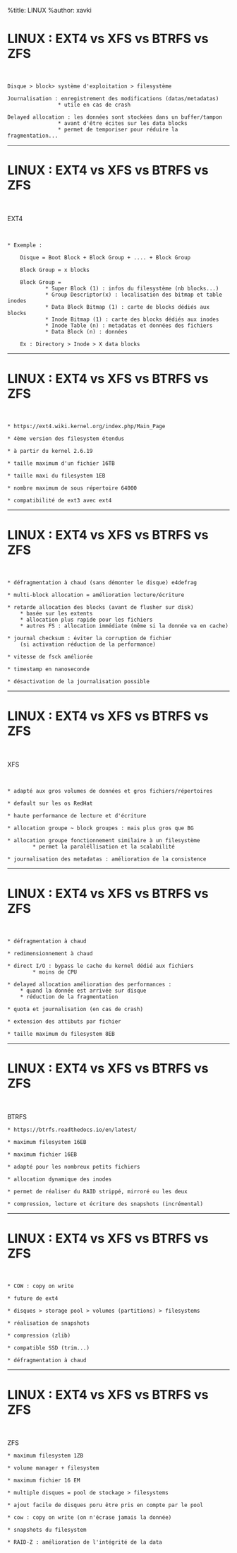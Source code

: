 %title: LINUX
%author: xavki


# LINUX : EXT4 vs XFS vs BTRFS vs ZFS

<br>

	Disque > block> système d'exploitation > filesystème

	Journalisation : enregistrement des modifications (datas/metadatas)
					* utile en cas de crash	

	Delayed allocation : les données sont stockées dans un buffer/tampon
					* avant d'être écites sur les data blocks
					* permet de temporiser pour réduire la fragmentation...

--------------------------------------------------------------

# LINUX : EXT4 vs XFS vs BTRFS vs ZFS

<br>

EXT4

<br>

	* Exemple :

		Disque = Boot Block + Block Group + .... + Block Group

		Block Group = x blocks

		Block Group = 
				* Super Block (1) : infos du filesystème (nb blocks...)
				* Group Descriptor(x) : localisation des bitmap et table inodes
				* Data Block Bitmap (1) : carte de blocks dédiés aux blocks
				* Inode Bitmap (1) : carte des blocks dédiés aux inodes
				* Inode Table (n) : metadatas et données des fichiers
				* Data Block (n) : données

		Ex : Directory > Inode > X data blocks

--------------------------------------------------------------

# LINUX : EXT4 vs XFS vs BTRFS vs ZFS


<br>

	* https://ext4.wiki.kernel.org/index.php/Main_Page

	* 4ème version des filesystem étendus

	* à partir du kernel 2.6.19

	* taille maximum d'un fichier 16TB

	* taille maxi du filesystem 1EB

	* nombre maximum de sous répertoire 64000

	* compatibilité de ext3 avec ext4

--------------------------------------------------------------

# LINUX : EXT4 vs XFS vs BTRFS vs ZFS

<br>

	* défragmentation à chaud (sans démonter le disque) e4defrag

	* multi-block allocation = amélioration lecture/écriture

	* retarde allocation des blocks (avant de flusher sur disk)  
		* basée sur les extents
		* allocation plus rapide pour les fichiers
		* autres FS : allocation immédiate (même si la donnée va en cache)

	* journal checksum : éviter la corruption de fichier
		(si activation réduction de la performance)

	* vitesse de fsck améliorée

	* timestamp en nanoseconde

	* désactivation de la journalisation possible

--------------------------------------------------------------

# LINUX : EXT4 vs XFS vs BTRFS vs ZFS

<br>

XFS

<br>

	* adapté aux gros volumes de données et gros fichiers/répertoires

	* default sur les os RedHat

	* haute performance de lecture et d'écriture

	* allocation groupe ~ block groupes : mais plus gros que BG

	* allocation groupe fonctionnement similaire à un filesystème
			* permet la paraléllisation et la scalabilité

	* journalisation des metadatas : amélioration de la consistence

--------------------------------------------------------------

# LINUX : EXT4 vs XFS vs BTRFS vs ZFS

<br>

	* défragmentation à chaud

	* redimensionnement à chaud

	* direct I/O : bypass le cache du kernel dédié aux fichiers 
			* moins de CPU

	* delayed allocation amélioration des performances : 
		* quand la donnée est arrivée sur disque
		* réduction de la fragmentation

	* quota et journalisation (en cas de crash)

	* extension des attibuts par fichier

	* taille maximum du filesystem 8EB

--------------------------------------------------------------

# LINUX : EXT4 vs XFS vs BTRFS vs ZFS

<br>

BTRFS

	* https://btrfs.readthedocs.io/en/latest/

	* maximum filesystem 16EB

	* maximum fichier 16EB

	* adapté pour les nombreux petits fichiers

	* allocation dynamique des inodes

	* permet de réaliser du RAID strippé, mirroré ou les deux

	* compression, lecture et écriture des snapshots (incrémental)

--------------------------------------------------------------

# LINUX : EXT4 vs XFS vs BTRFS vs ZFS

<br>

	* COW : copy on write 

	* future de ext4

	* disques > storage pool > volumes (partitions) > filesystems

	* réalisation de snapshots

	* compression (zlib)

	* compatible SSD (trim...)

	* défragmentation à chaud

--------------------------------------------------------------

# LINUX : EXT4 vs XFS vs BTRFS vs ZFS

<br>

ZFS

	* maximum filesystem 1ZB

	* volume manager + filesystem

	* maximum fichier 16 EM

	* multiple disques = pool de stockage > filesystems

	* ajout facile de disques poru être pris en compte par le pool

	* cow : copy on write (on n'écrase jamais la donnée)

	* snapshots du filesystem

	* RAID-Z : amélioration de l'intégrité de la data


